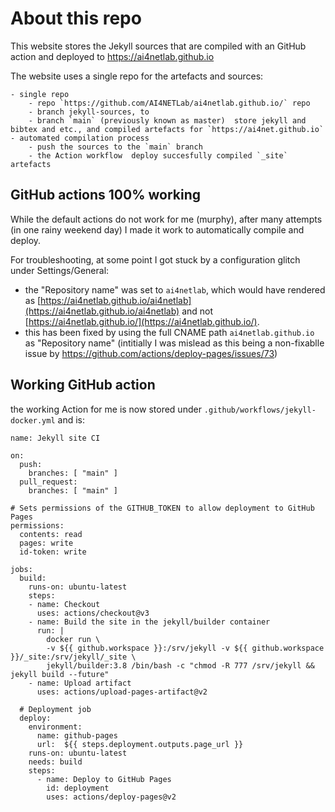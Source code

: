 # About this repo

This website stores the Jekyll sources that are compiled with an GitHub action and deployed to  https://ai4netlab.github.io

The website uses a single repo for the artefacts and sources:

	- single repo 
		- repo `https://github.com/AI4NETLab/ai4netlab.github.io/` repo
 		- branch jekyll-sources, to
   		- branch `main` (previously known as master)  store jekyll and bibtex and etc., and compiled artefacts for `https://ai4net.github.io`
	- automated compilation process 
 		- push the sources to the `main` branch
		- the Action workflow  deploy succesfully compiled `_site` artefacts 


## GitHub actions 100% working

While the default actions do not work for me (murphy), after many attempts (in one rainy weekend day) I made it work to automatically compile and deploy.

For troubleshooting, at some point I got stuck  by a configuration glitch   under Settings/General:
- the "Repository name" was set to  `ai4netlab`, which would have rendered as [https://ai4netlab.github.io/ai4netlab](https://ai4netlab.github.io/ai4netlab) and not
 [https://ai4netlab.github.io/](https://ai4netlab.github.io/).
- this has been fixed by using the full CNAME path  `ai4netlab.github.io`  as "Repository name" 
  (intitially I was mislead as this being a non-fixablle issue by	https://github.com/actions/deploy-pages/issues/73)

## Working GitHub action

the working Action for me is now stored under `.github/workflows/jekyll-docker.yml` and is:

	name: Jekyll site CI

	on:
	  push:
	    branches: [ "main" ]
	  pull_request:
	    branches: [ "main" ]

	# Sets permissions of the GITHUB_TOKEN to allow deployment to GitHub Pages
	permissions:
	  contents: read
	  pages: write
	  id-token: write

	jobs:
	  build:
	    runs-on: ubuntu-latest
	    steps:
	    - name: Checkout
	      uses: actions/checkout@v3
	    - name: Build the site in the jekyll/builder container
	      run: |
	        docker run \
	        -v ${{ github.workspace }}:/srv/jekyll -v ${{ github.workspace }}/_site:/srv/jekyll/_site \
	        jekyll/builder:3.8 /bin/bash -c "chmod -R 777 /srv/jekyll && jekyll build --future"
	    - name: Upload artifact
	      uses: actions/upload-pages-artifact@v2

	  # Deployment job
	  deploy:
	    environment:
	      name: github-pages
	      url:  ${{ steps.deployment.outputs.page_url }}
	    runs-on: ubuntu-latest
	    needs: build
	    steps:
	      - name: Deploy to GitHub Pages
	        id: deployment
	        uses: actions/deploy-pages@v2
